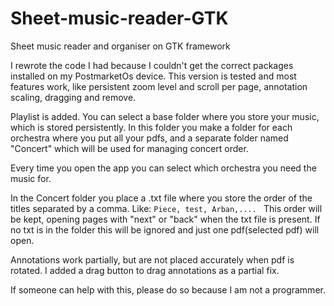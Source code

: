 # Sheet-music-reader-GTK
Sheet music reader and organiser on GTK framework

I rewrote the code I had because I couldn't get the correct
packages installed on my PostmarketOs device.
This version is tested and most features work, like persistent zoom level and scroll per page, annotation scaling, dragging and remove.

Playlist is added. You can select a base folder where you store your music, which is stored persistently.
In this folder you make a folder for each orchestra where you put all your pdfs, and a separate folder named "Concert" which will be used for managing concert order.

Every time you open the app you can select which orchestra you need the music for.

In the Concert folder you place a .txt file where you store the order of the titles separated by a comma. 
Like: ```Piece, test, Arban,.... ```
This order will be kept, opening pages with "next" or "back" when the txt file is present.
If no txt is in the folder this will be ignored and just one pdf(selected pdf) will open.


Annotations work partially, but are not placed accurately when pdf is rotated.
I added a drag button to drag annotations as a partial fix.

If someone can help with this, please do so because I am not a programmer.
